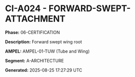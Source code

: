 # CI-A024 - FORWARD-SWEPT-ATTACHMENT

**Phase:** 06-CERTIFICATION

**Description:** Forward swept wing root

**AMPEL:** AMPEL-01-TUW (Tube and Wing)

**Segment:** A-ARCHITECTURE

**Generated:** 2025-08-25 17:27:29 UTC
